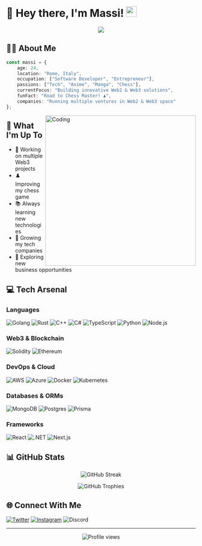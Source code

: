 # 👋 Hey there, I'm Massi! <img src="https://media.giphy.com/media/hvRJCLFzcasrR4ia7z/giphy.gif" width="28">

<p align="center">
  <img src="https://readme-typing-svg.herokuapp.com/?lines=Full-Stack+Developer;Blockchain+Enthusiast;Chess+Enthusiast;Serial+Entrepreneur&font=Fira%20Code&center=true&width=440&height=45&color=f75c7e&vCenter=true&size=22">
</p>

## 🧑‍💻 About Me

```typescript
const massi = {
    age: 24,
    location: "Rome, Italy",
    occupation: ["Software Developer", "Entrepreneur"],
    passions: ["Tech", "Anime", "Manga", "Chess"],
    currentFocus: "Building innovative Web2 & Web3 solutions",
    funFact: "Road to Chess Master! ♟️",
    companies: "Running multiple ventures in Web2 & Web3 space"
};
```

<img align="right" alt="Coding" width="400" src="https://media.giphy.com/media/f3iwJFOVOwuy7K6FFw/giphy.gif">

## 🚀 What I'm Up To

- 🎯 Working on multiple Web3 projects
- ♟️ Improving my chess game
- 📚 Always learning new technologies
- 💼 Growing my tech companies
- 🌱 Exploring new business opportunities

## 💻 Tech Arsenal

### Languages
<p align="left">
  <img src="https://img.shields.io/badge/go-%2300ADD8.svg?style=for-the-badge&logo=go&logoColor=white" alt="Golang"/>
  <img src="https://img.shields.io/badge/rust-%23000000.svg?style=for-the-badge&logo=rust&logoColor=white" alt="Rust"/>
  <img src="https://img.shields.io/badge/c++-%2300599C.svg?style=for-the-badge&logo=c%2B%2B&logoColor=white" alt="C++"/>
  <img src="https://img.shields.io/badge/c%23-%23239120.svg?style=for-the-badge&logo=c-sharp&logoColor=white" alt="C#"/>
  <img src="https://img.shields.io/badge/typescript-%23007ACC.svg?style=for-the-badge&logo=typescript&logoColor=white" alt="TypeScript"/>
  <img src="https://img.shields.io/badge/python-3670A0?style=for-the-badge&logo=python&logoColor=ffdd54" alt="Python"/>
  <img src="https://img.shields.io/badge/node.js-6DA55F?style=for-the-badge&logo=node.js&logoColor=white" alt="Node.js"/>
</p>

### Web3 & Blockchain
<p align="left">
  <img src="https://img.shields.io/badge/Solidity-%23363636.svg?style=for-the-badge&logo=solidity&logoColor=white" alt="Solidity"/>
  <img src="https://img.shields.io/badge/Ethereum-3C3C3D?style=for-the-badge&logo=Ethereum&logoColor=white" alt="Ethereum"/>
</p>

### DevOps & Cloud
<p align="left">
  <img src="https://img.shields.io/badge/AWS-%23FF9900.svg?style=for-the-badge&logo=amazon-aws&logoColor=white" alt="AWS"/>
  <img src="https://img.shields.io/badge/azure-%230072C6.svg?style=for-the-badge&logo=azure-devops&logoColor=white" alt="Azure"/>
  <img src="https://img.shields.io/badge/docker-%230db7ed.svg?style=for-the-badge&logo=docker&logoColor=white" alt="Docker"/>
  <img src="https://img.shields.io/badge/kubernetes-%23326ce5.svg?style=for-the-badge&logo=kubernetes&logoColor=white" alt="Kubernetes"/>
</p>

### Databases & ORMs
<p align="left">
  <img src="https://img.shields.io/badge/MongoDB-%234ea94b.svg?style=for-the-badge&logo=mongodb&logoColor=white" alt="MongoDB"/>
  <img src="https://img.shields.io/badge/postgres-%23316192.svg?style=for-the-badge&logo=postgresql&logoColor=white" alt="Postgres"/>
  <img src="https://img.shields.io/badge/Prisma-3982CE?style=for-the-badge&logo=Prisma&logoColor=white" alt="Prisma"/>
</p>

### Frameworks
<p align="left">
  <img src="https://img.shields.io/badge/react-%2320232a.svg?style=for-the-badge&logo=react&logoColor=%2361DAFB" alt="React"/>
  <img src="https://img.shields.io/badge/.NET-5C2D91?style=for-the-badge&logo=.net&logoColor=white" alt=".NET"/>
  <img src="https://img.shields.io/badge/next.js-%23000000.svg?style=for-the-badge&logo=next.js&logoColor=white" alt="Next.js"/>
</p>

## 📊 GitHub Stats

<p align="center">
  <img src="https://github-readme-streak-stats.herokuapp.com/?user=MrMassi24&theme=radical" alt="GitHub Streak"/>
</p>

<p align="center">
  <img src="https://github-profile-trophy.vercel.app/?username=MrMassi24&theme=radical&no-frame=false&no-bg=true&margin-w=4&row=1" alt="GitHub Trophies"/>
</p>

## 🌐 Connect With Me
<p align="left">
  <a href="https://twitter.com/@MrMassi24" target="blank"><img src="https://img.shields.io/badge/Twitter-%231DA1F2.svg?logo=Twitter&logoColor=white" alt="Twitter"/></a>
  <a href="https://instagram.com/valerio_massimiani" target="blank"><img src="https://img.shields.io/badge/Instagram-%23E4405F.svg?logo=Instagram&logoColor=white" alt="Instagram"/></a>
  <img src="https://img.shields.io/badge/Discord-massi__24-7289DA?style=flat&logo=discord&logoColor=white" alt="Discord"/>
</p>

---

<p align="center">
  <img src="https://komarev.com/ghpvc/?username=MrMassi24&label=Profile%20views&color=0e75b6&style=flat" alt="Profile views"/>
</p>

<!-- Made with ❤️ by Massi -->

